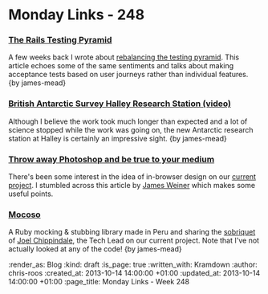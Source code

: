 Monday Links - 248
==================

### [The Rails Testing Pyramid](http://blog.codeclimate.com/blog/2013/10/09/rails-testing-pyramid/)

A few weeks back I wrote about [rebalancing the testing pyramid](/week-229#rebalancing-the-testing-pyramid). This article echoes some of the same sentiments and talks about making acceptance tests based on user journeys rather than individual features. {by james-mead}


### [British Antarctic Survey Halley Research Station (video)](http://www.youtube.com/watch?v=TDIi7rP_WBA)

Although I believe the work took much longer than expected and a lot of science stopped while the work was going on, the new Antarctic research station at Halley is certainly an impressive sight. {by james-mead}


### [Throw away Photoshop and be true to your medium](http://digital.cabinetoffice.gov.uk/2012/03/29/breaking-down-walls-designing-in-browser/)

There's been some interest in the idea of in-browser design on our [current project](https://www.futurelearn.com/). I stumbled across this article by [James Weiner](https://twitter.com/jamesweiner) which makes some useful points.


### [Mocoso](https://github.com/frodsan/mocoso)

A Ruby mocking & stubbing library made in Peru and sharing the [sobriquet](http://translate.google.com/#es/en/mocoso) of [Joel Chippindale](https://github.com/mocoso), the Tech Lead on our current project. Note that I've not actually looked at any of the code! {by james-mead}


:render_as: Blog
:kind: draft
:is_page: true
:written_with: Kramdown
:author: chris-roos
:created_at: 2013-10-14 14:00:00 +01:00
:updated_at: 2013-10-14 14:00:00 +01:00
:page_title: Monday Links - Week 248
